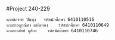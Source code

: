 #Project 240-229

```sh
นายสถาพร ปันบุง   รหัสนักศึกษา 6410110516
นางสาวญาณิศา แท่นทอง    รหัสนักศึกษา 6410110649
นางสาวอัยย์ มูสิกะ    รหัสนักศึกษา 6410110746
```
